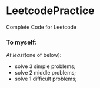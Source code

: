 # LeetcodePractice
Complete Code for Leetcode

### To myself: 
*At least*(one of below):
- solve 3 simple problems; 
- solve 2 middle problems;
- solve 1 difficult problems;
